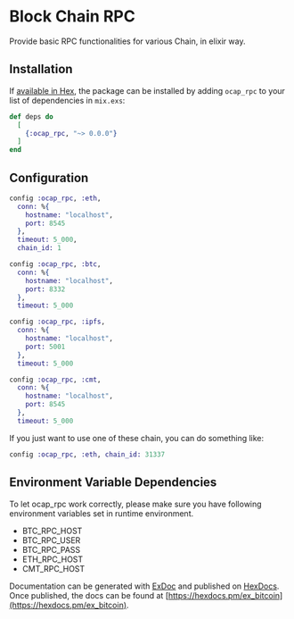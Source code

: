 # Block Chain RPC

Provide basic RPC functionalities for various Chain, in elixir way.

## Installation

If [available in Hex](https://hex.pm/docs/publish), the package can be installed
by adding `ocap_rpc` to your list of dependencies in `mix.exs`:

```elixir
def deps do
  [
    {:ocap_rpc, "~> 0.0.0"}
  ]
end
```

## Configuration

```elixir
config :ocap_rpc, :eth,
  conn: %{
    hostname: "localhost",
    port: 8545
  },
  timeout: 5_000,
  chain_id: 1

config :ocap_rpc, :btc,
  conn: %{
    hostname: "localhost",
    port: 8332
  },
  timeout: 5_000

config :ocap_rpc, :ipfs,
  conn: %{
    hostname: "localhost",
    port: 5001
  },
  timeout: 5_000

config :ocap_rpc, :cmt,
  conn: %{
    hostname: "localhost",
    port: 8545
  },
  timeout: 5_000
```

If you just want to use one of these chain, you can do something like:

```elixir
config :ocap_rpc, :eth, chain_id: 31337
```

## Environment Variable Dependencies

To let ocap_rpc work correctly, please make sure you have following environment variables set in runtime environment.

  - BTC_RPC_HOST
  - BTC_RPC_USER
  - BTC_RPC_PASS
  - ETH_RPC_HOST
  - CMT_RPC_HOST

Documentation can be generated with [ExDoc](https://github.com/elixir-lang/ex_doc)
and published on [HexDocs](https://hexdocs.pm). Once published, the docs can
be found at [https://hexdocs.pm/ex_bitcoin](https://hexdocs.pm/ex_bitcoin).

